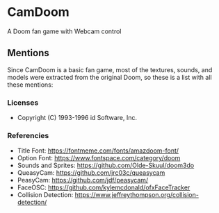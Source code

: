 # CamDoom
A Doom fan game with Webcam control

## Mentions

Since CamDoom is a basic fan game, most of the textures, sounds, and models were extracted from the
original Doom, so these is a list with all these mentions:

### Licenses

* Copyright (C) 1993-1996 id Software, Inc.

### Referencies

* Title Font: https://fontmeme.com/fonts/amazdoom-font/
* Option Font: https://www.fontspace.com/category/doom
* Sounds and Sprites: https://github.com/Olde-Skuul/doom3do
* QueasyCam: https://github.com/jrc03c/queasycam
* PeasyCam: https://github.com/jdf/peasycam/
* FaceOSC: https://github.com/kylemcdonald/ofxFaceTracker
* Collision Detection: https://www.jeffreythompson.org/collision-detection/
